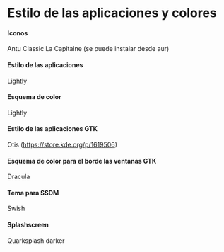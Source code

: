 # Estilo de las aplicaciones y colores

#### Iconos
Antu Classic
La Capitaine (se puede instalar desde aur)

#### Estilo de las aplicaciones
Lightly

#### Esquema de color
Lightly

#### Estilo de las aplicaciones GTK
Otis (https://store.kde.org/p/1619506)

#### Esquema de color para el borde las ventanas GTK
Dracula

#### Tema para SSDM
Swish

#### Splashscreen
Quarksplash darker